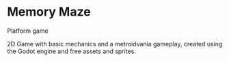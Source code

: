 # Memory Maze
Platform game

2D Game with basic mechanics and a metroidvania gameplay, created using the Godot engine and free assets and sprites. 
